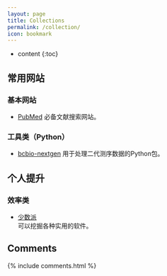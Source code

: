 ```yaml
---
layout: page
title: Collections
permalink: /collection/
icon: bookmark
---
```


* content
{:toc}

## 常用网站

### 基本网站
* [PubMed](https://www.ncbi.nlm.nih.gov/pubmed/) 必备文献搜索网站。

### 工具类（Python）
* [bcbio-nextgen](http://bcbio-nextgen.readthedocs.io/en/latest/index.html) 用于处理二代测序数据的Python包。


## 个人提升

### 效率类
* [少数派](http://sspai.com/)   
可以挖掘各种实用的软件。





## Comments

{% include comments.html %}
